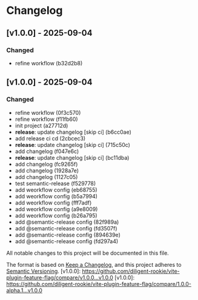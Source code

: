 # Changelog

## [v1.0.0] - 2025-09-04

### Changed

- refine workflow (b32d2b8)

## [v1.0.0] - 2025-09-04

### Changed

- refine workflow (0f3c570)
- refine workflow (f11fb60)
- init project (a27712d)
- **release**: update changelog [skip ci] (b6cc0ae)
- add release ci cd (2cbcec3)
- **release**: update changelog [skip ci] (715c50c)
- add changelog (f047e6c)
- **release**: update changelog [skip ci] (bc11dba)
- add changelog (fc9265f)
- add changelog (1928a7e)
- add changelog (1127c05)
- test semantic-release (f529778)
- add weorkflow config (eb68755)
- add weorkflow config (b5a7994)
- add weorkflow config (fff7adf)
- add weorkflow config (a9e8009)
- add weorkflow config (b26a795)
- add @semantic-release config (82f989a)
- add @semantic-release config (fd3507f)
- add @semantic-release config (894639e)
- add @semantic-release config (fd297a4)

All notable changes to this project will be documented in this file.

The format is based on [Keep a Changelog](https://keepachangelog.com/en/1.0.0/), and this project adheres to [Semantic Versioning](https://semver.org/spec/v2.0.0.html).
[v1.0.0]: https://github.com/diligent-rookie/vite-plugin-feature-flag/compare/v1.0.0...v1.0.0
[v1.0.0]: https://github.com/diligent-rookie/vite-plugin-feature-flag/compare/1.0.0-alpha.1...v1.0.0
